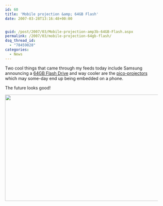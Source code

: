 ```yaml
---
id: 60
title: 'Mobile projection &amp; 64GB Flash'
date: 2007-03-28T13:16:48+00:00


guid: /post/2007/03/Mobile-projection-amp3b-64GB-Flash.aspx
permalink: /2007/03/mobile-projection-64gb-flash/
dsq_thread_id:
  - "78459828"
categories:
  - News
---
```

<p>Two cool things that came through my feeds today include Samsung announcing a <a href="http://www.pcworld.com/article/id,130165-c,harddrives/article.html">64GB Flash Drive</a> and way cooler are the <a href="http://www.esato.com/news/article.php/id=1579">pico-projectors</a> which may some-day end up&nbsp;being embedded on a phone.</p> <p>The future looks good!</p> <p><a href="https://merill.net/wp-content/uploads/binary/Mobileprojection64GBFlash_7A56/MobileProjector4.jpg" atomicselection="true"><img style="border-right: 0px; border-top: 0px; border-left: 0px; border-bottom: 0px" height="350" src="{{ site.url }}{{ site.baseurl }}/wp-content/uploads/binary/Mobileprojection64GBFlash_7A56/MobileProjector_thumb2.jpg" width="640" border="0"></a></p>